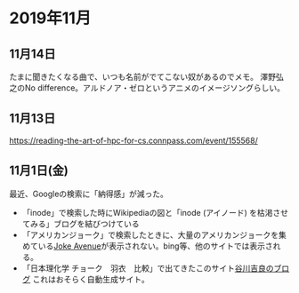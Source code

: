 # 2019年11月

## 11月14日

たまに聞きたくなる曲で、いつも名前がでてこない奴があるのでメモ。
澤野弘之のNo difference。アルドノア・ゼロというアニメのイメージソングらしい。

## 11月13日

https://reading-the-art-of-hpc-for-cs.connpass.com/event/155568/

## 11月1日(金)

最近、Googleの検索に「納得感」が減った。

* 「inode」で検索した時にWikipediaの図と「inode (アイノード) を枯渇させてみる」ブログを結びつけている
* 「アメリカンジョーク」で検索したときに、大量のアメリカンジョークを集めている[Joke Avenue](http://yellow.ribbon.to/~joke/joketop.html)が表示されない。bing等、他のサイトでは表示される。
* 「日本理化学 チョーク　羽衣　比較」で出てきたこのサイト[谷川吉良のブログ](http://srlyrnbs.cocolog-nifty.com/blog/2013/07/pk107n-100-f6cf.html)
これはおそらく自動生成サイト。
